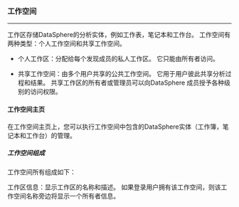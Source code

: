 
### 工作空间
--------------------------------

工作区存储DataSphere的分析实体，例如工作表，笔记本和工作台。 工作空间有两种类型：个人工作空间和共享工作空间。

* 个人工作区：分配给每个发现成员的私人工作区。 它只能由所有者访问。

* 共享工作空间：由多个用户共享的公共工作空间。 它用于用户彼此共享分析过程和结果。 共享工作区的所有者或管理员可以向DataSphere 成员授予各种级别的访问权限。


#### 工作空间主页

在工作空间主页上，您可以执行工作空间中包含的DataSphere实体（工作簿，笔记本和工作台）的管理。

##### 工作空间组成

工作空间所有组成如下：

工作区信息：显示工作区的名称和描述。 如果登录用户拥有该工作空间，则该工作空间名称旁边将显示一个所有者信息。






















































